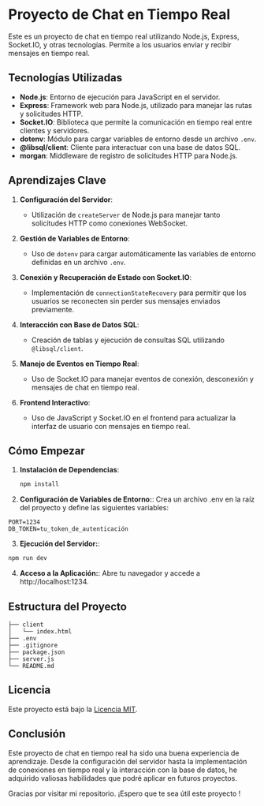 # Proyecto de Chat en Tiempo Real

Este es un proyecto de chat en tiempo real utilizando Node.js, Express, Socket.IO, y otras tecnologías. Permite a los usuarios enviar y recibir mensajes en tiempo real.

## Tecnologías Utilizadas

- **Node.js**: Entorno de ejecución para JavaScript en el servidor.
- **Express**: Framework web para Node.js, utilizado para manejar las rutas y solicitudes HTTP.
- **Socket.IO**: Biblioteca que permite la comunicación en tiempo real entre clientes y servidores.
- **dotenv**: Módulo para cargar variables de entorno desde un archivo `.env`.
- **@libsql/client**: Cliente para interactuar con una base de datos SQL.
- **morgan**: Middleware de registro de solicitudes HTTP para Node.js.

## Aprendizajes Clave

1. **Configuración del Servidor**:
   - Utilización de `createServer` de Node.js para manejar tanto solicitudes HTTP como conexiones WebSocket.

2. **Gestión de Variables de Entorno**:
   - Uso de `dotenv` para cargar automáticamente las variables de entorno definidas en un archivo `.env`.

3. **Conexión y Recuperación de Estado con Socket.IO**:
   - Implementación de `connectionStateRecovery` para permitir que los usuarios se reconecten sin perder sus mensajes enviados previamente.

4. **Interacción con Base de Datos SQL**:
   - Creación de tablas y ejecución de consultas SQL utilizando `@libsql/client`.

5. **Manejo de Eventos en Tiempo Real**:
   - Uso de Socket.IO para manejar eventos de conexión, desconexión y mensajes de chat en tiempo real.

6. **Frontend Interactivo**:
   - Uso de JavaScript y Socket.IO en el frontend para actualizar la interfaz de usuario con mensajes en tiempo real.

  ## Cómo Empezar

1. **Instalación de Dependencias**:
   ```bash
   npm install
   ```
2. **Configuración de Variables de Entorno:**:
Crea un archivo .env en la raíz del proyecto y define las siguientes variables:

```
PORT=1234
DB_TOKEN=tu_token_de_autenticación
```
3. **Ejecución del Servidor:**:

```bash
npm run dev
```
4. **Acceso a la Aplicación:**:
Abre tu navegador y accede a http://localhost:1234.

  ## Estructura del Proyecto
```
├── client
│   └── index.html
├── .env
├── .gitignore
├── package.json
├── server.js
└── README.md
```

## Licencia

Este proyecto está bajo la [Licencia MIT](https://opensource.org/licenses/MIT).

## Conclusión

Este proyecto de chat en tiempo real ha sido una buena experiencia de aprendizaje. Desde la configuración del servidor hasta la implementación de conexiones en tiempo real y la interacción con la base de datos, he adquirido valiosas habilidades que podré aplicar en futuros proyectos.

Gracias por visitar mi repositorio. ¡Espero que te sea útil este proyecto !
